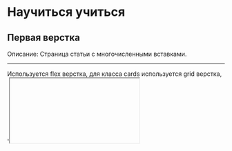 # Научиться учиться
## Первая верстка

Описание: Страница статьи с многочисленными вставками. 

---

Используется flex верстка, для класса cards используется grid верстка, '<iframe>' для видео, для анимации используется '@keyframe', для ссылок используется псевдоклас ':hover'. 
